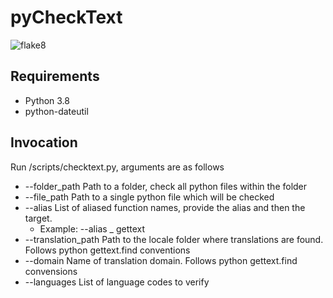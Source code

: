 # pyCheckText
![flake8](https://github.com/da1910/pyCheckText/workflows/flake8/badge.svg)
## Requirements
* Python 3.8
* python-dateutil

## Invocation
Run /scripts/checktext.py, arguments are as follows
* --folder_path Path to a folder, check all python files within the folder
* --file_path Path to a single python file which will be checked
* --alias List of aliased function names, provide the alias and then the target. 
  * Example: --alias _ gettext
* --translation_path Path to the locale folder where translations are found. Follows python gettext.find conventions
* --domain Name of translation domain. Follows python gettext.find convensions
* --languages List of language codes to verify

